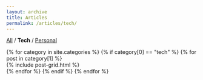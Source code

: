 ```yaml
---
layout: archive
title: Articles
permalink: /articles/tech/
---
```

[All](/articles) / **Tech** / [Personal](/articles/personal)

<div class="articles-tiles">
{% for category in site.categories %}
  {% if category[0] == "tech" %}
		{% for post in category[1] %}
        <div class="col">
        {% include post-grid.html %}
        </div>
		{% endfor %}
	{% endif %}
{% endfor %}
</div><!-- /.tiles -->
